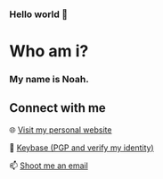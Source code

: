 ### Hello world 👋

<h1>
 Who am i?
</h1>

<h3>
  My name is Noah.
</h3>

<h2>
 Connect with me
</h2>


:globe_with_meridians: [Visit my personal website](https://www.noahbohme.com "Personal Website")

:key: [Keybase (PGP and verify my identity)](https://www.soc.noahbohme.com/key "Keybase") 

:mailbox: [Shoot me an email](mailto:noah@noahbohme.com "Email")


